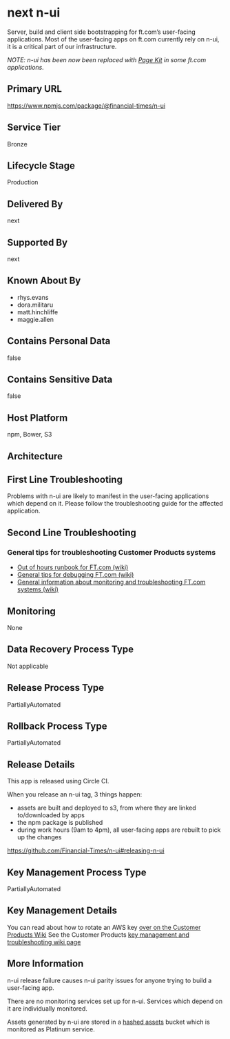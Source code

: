 # next n-ui

Server, build and client side bootstrapping for ft.com’s user-facing applications. Most of the user-facing apps on ft.com currently rely on n-ui, it is a critical part of our infrastructure.

_NOTE: n-ui has been now been replaced with [Page Kit] in some ft.com applications._

[Page Kit]: https://biz-ops.in.ft.com/Repository/github%3AFinancial-Times%2Fdotcom-page-kit

## Primary URL

https://www.npmjs.com/package/@financial-times/n-ui

## Service Tier

Bronze

## Lifecycle Stage

Production

## Delivered By

next

## Supported By

next

## Known About By

- rhys.evans
- dora.militaru
- matt.hinchliffe
- maggie.allen

## Contains Personal Data

false

## Contains Sensitive Data

false

## Host Platform

npm, Bower, S3

## Architecture

## First Line Troubleshooting
Problems with n-ui are likely to manifest in the user-facing applications which depend on it. Please follow the troubleshooting guide for the affected application.

## Second Line Troubleshooting

### General tips for troubleshooting Customer Products systems

- [Out of hours runbook for FT.com (wiki)](https://customer-products.in.ft.com/wiki/Out-of-hours-Runbook)
- [General tips for debugging FT.com (wiki)](https://customer-products.in.ft.com/wiki/Debugging-Tips)
- [General information about monitoring and troubleshooting FT.com systems (wiki)](https://customer-products.in.ft.com/wiki/Monitoring-and-Troubleshooting-systems)


## Monitoring

None

## Data Recovery Process Type

Not applicable

## Release Process Type

PartiallyAutomated

## Rollback Process Type

PartiallyAutomated

## Release Details

This app is released using Circle CI.

When you release an n-ui tag, 3 things happen:

- assets are built and deployed to s3, from where they are linked to/downloaded by apps
- the npm package is published
- during work hours (9am to 4pm), all user-facing apps are rebuilt to pick up the changes

https://github.com/Financial-Times/n-ui#releasing-n-ui


## Key Management Process Type

PartiallyAutomated

## Key Management Details

You can read about how to rotate an AWS key [over on the Customer Products Wiki](https://customer-products.in.ft.com/wiki/Rotating-AWS-Keys)
See the Customer Products [key management and troubleshooting wiki page](https://customer-products.in.ft.com/wiki/Key-Management-and-Troubleshooting)

## More Information

n-ui release failure causes n-ui parity issues for anyone trying to build a user-facing app.

There are no monitoring services set up for n-ui. Services which depend on it are individually monitored.

Assets generated by n-ui are stored in a [hashed assets](https://biz-ops.in.ft.com/System/next-hashedasset) bucket which is monitored as Platinum service.

